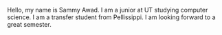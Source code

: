 Hello, my name is Sammy Awad. I am a junior at UT studying computer science. I am a transfer student from Pellissippi. I am looking forward to a great semester.
